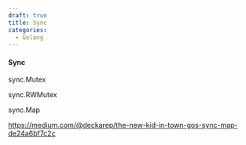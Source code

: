 ```yaml
---
draft: true
title: Sync
categories:
  - Golang
---
```

#### Sync



sync.Mutex

sync.RWMutex



sync.Map

https://medium.com/@deckarep/the-new-kid-in-town-gos-sync-map-de24a6bf7c2c
